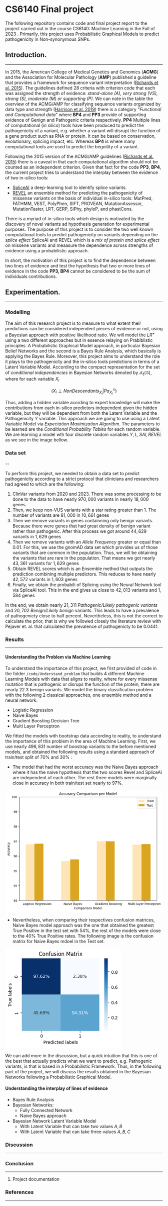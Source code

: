 # CS6140 Final project
The following repository contains code and final project report to the project carried out in the course CS6140: Machine Learning in the Fall of 2023 . Primarily, this project uses Probabilistic Graphical Models to predict pathogenicity in Non-synonymous SNPs.

## Introduction.
---
In 2015, the American College of Medical Genetics and Genomics (**ACMG**) and the Association for Molecular Pathology (**AMP**) published a guideline that provides a framework for sequence variant interpretation ([Richards et al. 2015](https://www.ncbi.nlm.nih.gov/pmc/articles/PMC4544753/)).  The guidelines defined $28$ criteria with criterion code that each was assigned the strength of evidence: _stand-alone (A), very strong (VS), strong (S), moderate (M) or supporting (P)_. We can note in the table the overview of the ACMG/AMP for classifying sequence variants organized by data type and strength ([Harrison et al. 2019](https://www.ncbi.nlm.nih.gov/pmc/articles/PMC4544753/)) there is a category "_Functional and Computational data_" where **BP4** and **PP3** provide of supporting evidence of Genign and Pathogenic criteria respectively. **PP4** Multiple lines of computational (_in silico_) tools have been produced to predict the pathogenicity of a variant, e.g. whether a variant will disrupt the function of a gene product such as RNA or protein. It can be based on conservation, evolutionary, splicing impact, etc. Whereas **BP4** is where many computational tools are used to predict the begnitity of a variant. 

Following the 2015 version of the ACMG/AMP guidelines ([Richards et al. 2015](https://www.ncbi.nlm.nih.gov/pmc/articles/PMC4544753/)) there is a caveat in that each computational algorithm should not be counted as an independent criterion. Given that fact for the code **PP3**, **BP4**, the current project tries to understand the interplay between the evidence of two in-silico tools: 
-  [SpliceAI](https://doi.org/10.1016/j.cell.2018.12.015) a deep-learning tool to identify splice variants.
-  [REVEL](https://www.ncbi.nlm.nih.gov/pmc/articles/PMC5065685/) an ensemble method for predicting the pathogenicity of missense variants on the basis of individual in-silico tools: MutPred, FATHMM, VEST, PolyPhen, SIFT, PROVEAN, MutationAssessor, MutationTaster, LRT, GERP, SiPhy, phyloP, and phastCons.

There is a myriad of in-silico tools which design is motivated by the discovery of  novel variants ad hypothesis generation for experimental purposes. The purpose of this project is to consider the two well known computational tools to predict pathogenicity on variants depending on the _splice effect_ SpliceAI and REVEL which is a _mix of protein and splice effect_ on missene variants and meaasure the dependence across strengths of evidence using a probabilistic approach.

In short, the motivation of this project is to find the dependence between two lines of evidence and test the hypothesis that two or more lines of evidence in the code **PP3, BP4** cannot be considered to be the sum of individuals contributions.

## Experimentation.
---
### Modelling
The aim of this research project is to measure to what extent their predictions can be considered independent pieces of evidence or not, using a Bayesian approach with positive likelihood ratio. We will model the $LR^{+}$ using a two different approaches but in essence relaying on Prabiblistic principles. A Probabilistic Graphical Model approach, in particular Bayesian Belief Networks and the second is a Bayes Rule Analysis, which basically is applying the Bayes Rule. Moreover, this project aims to understand the role it plays to the pathogenicity and the in-silico tools predictions in terms of a Latent Variable Model. According to the compact representation for the set of _conditional independencies_ in Bayesian Networks denoted by $\mathcal{I}_{\ell}(\mathcal{G})$, where for each variable $X_i$

$$(X_i \perp NonDescendants_{X_i} | Pa^{\mathcal{G}}_{X_i})$$

Thus, adding a hidden variable acording to expert knowledge will make the contributions from each in-silico predictors independent given the hidden variable, but they will be dependent from both the Latent Variable and the Pathogenicity $Y$ variable. This approach we are going to use using a Latent Variable Model via _Expectation Maximization Algorithm_. The parameters to be learned are the _Conditional Probability Tables_ for each random variable. We are learning a model wth four discrete random variables $Y, L, SAI, REVEL$ as we see in the image bellow.

### Data set
--

To perform this project, we needed to obtain a data set to predict pathogenicity according to a strict protocol that clinicians and researchers had agreed to which are the following:

1. ClinVar variants from 2020 and 2023. There was some processing to be done to the data to have nearly $970,000$ variants in nearly $18,000$ genes. 
2. Then, we keep non-VUS variants with a star rating greater than 1. The number of variants are $81,000$ in $10,661$ genes
3. Then we remove variants in genes containning only benign variants. Because there were genes that had great density of benign variant rather than pathogenic. After this process we got around $44,629$ variants in $1,629$ genes
4. Then we remove variants with an _Allele Frequency_ greater or equal than $0.01$. For this, we use the gnomAD data set which provides us of those variants that are common in the population. Thus, we will be obtaining the variants that are rare in the population. That means we got nearly $43,361$ variants for $1,629$ genes
5. Obtain REVEL scores which is an Ensemble method that outputs the prediction combining multiple predictors.  This reduces to have nearly $42,572$ variants in $1,603$ genes
6. Finally, we obtain the probabili of Splicing using the Neural Network tool via SpliceAI tool. This in the end gives us close to $42,013$ variants and $1,584$ genes

In the end, we obtain nearly $21,311$ _Pathogenic/Likely pathogenic variants_ and $20,702$ _Benign/Likely benign_ variants. This leads to have a prevalence of pathogenicty close to half percent. Nevertheless, this is not the correct to calculate the prior, that is why we followed closely the literature review with Pejaver et. al. that calculated the prevalence of pathogenicty to be $0.0441$.


### Results
---

#### Understanding the Problem via Machine Learning

To understand the importance of this project, we first provided of code in the folder `/code/Understand_problem` that builds 4 different Machine Learning Models with data that aligns to reality, where for every missense mutation that is pathogenic or disrups the function of the protein, there are nearly $22.3$ benign variants. We model the binary classification problem with the following 2 classical approaches, one ensemble method and a neural network. 

- Logistic Regression
- Naive Bayes 
- Gradient Boosting Decision Tree
- Multi Layer Perceptron

We fitted the models with bootstrap data according to reality, to understand the importance of this problem in the area of Machine Learning. First, we use nearly $496,831$ number of boostrap variants to the before mentioned models, and obtained the following results using a standard approach of train/test split of $70\%$ and $30\%$ :

- The model that had the worst accuracy was the Naive Bayes approach where it has the naive hypothesis that the two scores Revel and SpliceAI are independent of each other. The rest three models were marginally close in accuracy in both train/test set nearly to $97\%$.

![Train/Test Accuracy Model Comparison](https://github.com/AlfonsBC/CS6140_Final_project/blob/master/images/accuracy_comparison.png?raw=true)

- Nevertheless, when comparing their respectives confusion matrices, Naive Bayes model approach was the one that obtained the greatest True Positive in the test set with $54\%$, the rest of the models were close to the $40\%$ True Positive rates. The following image is the confusion matrix for Naive Bayes mdoel in the Test set.

![Naive Bayes Conf Matrix](https://github.com/AlfonsBC/CS6140_Final_project/blob/master/images/conf_matrix_naive.png?raw=true)

We can add more in the discussion, but a quick intuition that this is one of the best that actually predicts what we want to predict, e.g. Pathogenic variants, is that is based in a Probabilistic Framework. Thus, in the following part of the project, we will discuss the results obtained in the Bayesian Networks following a Probabilistic Graphical Model.

#### Understanding the interplay of lines of evidence

- Bayes Rule Analysis
- Bayesian Networks:
	- Fully Connected Network
	- Naive Bayes approach
- Bayesian Network Latent Variable Model
	- With Latent Variable that can take two values $A,B$
	- With Latent Variable that can take three values $A,B,C$


### Discussion
---


### Conclusion
---

1. Project documentation 

### References
---


